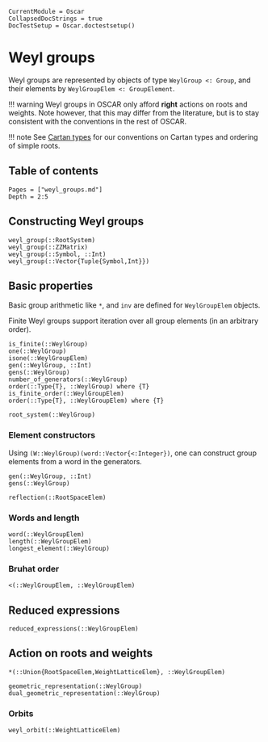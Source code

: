 ```@meta
CurrentModule = Oscar
CollapsedDocStrings = true
DocTestSetup = Oscar.doctestsetup()
```

# Weyl groups

Weyl groups are represented by objects of type `WeylGroup <: Group`, and their elements by `WeylGroupElem <: GroupElement`.

!!! warning
    Weyl groups in OSCAR only afford **right** actions on roots and weights.
    Note however, that this may differ from the literature, but is to stay
    consistent with the conventions in the rest of OSCAR.

!!! note
    See [Cartan types](@ref) for our conventions on Cartan types and ordering of simple roots.

## Table of contents

```@contents
Pages = ["weyl_groups.md"]
Depth = 2:5
```

## Constructing Weyl groups
```@docs
weyl_group(::RootSystem)
weyl_group(::ZZMatrix)
weyl_group(::Symbol, ::Int)
weyl_group(::Vector{Tuple{Symbol,Int}})
```

## Basic properties
Basic group arithmetic like `*`, and `inv` are defined for `WeylGroupElem` objects.

Finite Weyl groups support iteration over all group elements (in an arbitrary order).

```@docs
is_finite(::WeylGroup)
one(::WeylGroup)
isone(::WeylGroupElem)
gen(::WeylGroup, ::Int)
gens(::WeylGroup)
number_of_generators(::WeylGroup)
order(::Type{T}, ::WeylGroup) where {T}
is_finite_order(::WeylGroupElem)
order(::Type{T}, ::WeylGroupElem) where {T}
```

```@docs
root_system(::WeylGroup)
```

### Element constructors

Using `(W::WeylGroup)(word::Vector{<:Integer})`, one can construct group elements from a word in the generators.

```@docs; canonical=false
gen(::WeylGroup, ::Int)
gens(::WeylGroup)
```

```@docs
reflection(::RootSpaceElem)
```

### Words and length
```@docs
word(::WeylGroupElem)
length(::WeylGroupElem)
longest_element(::WeylGroup)
```

### Bruhat order
```@docs
<(::WeylGroupElem, ::WeylGroupElem)
```


## Reduced expressions

```@docs
reduced_expressions(::WeylGroupElem)
```


## Action on roots and weights

```@docs
*(::Union{RootSpaceElem,WeightLatticeElem}, ::WeylGroupElem)
```

```@docs
geometric_representation(::WeylGroup)
dual_geometric_representation(::WeylGroup)
```


### Orbits

```@docs
weyl_orbit(::WeightLatticeElem)
```
